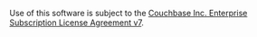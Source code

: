 Use of this software is subject to the
[Couchbase Inc. Enterprise Subscription License Agreement v7](https://www.couchbase.com/ESLA01162020).
